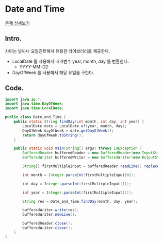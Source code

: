# Date and Time

[문제 상세보기](https://www.hackerrank.com/challenges/java-date-and-time/problem)

## Intro.

자바는 날짜나 요일관련해서 유용한 라이브러리를 제공한다.

- LocalDate 를 사용해서 매개변수 year, month, day 를 변환한다.
    - YYYY-MM-DD
- DayOfWeek 를 사용해서 해당 요일을 구한다.

## Code.

```java
import java.io.*;
import java.time.DayOfWeek;
import java.time.LocalDate;

public class Date_and_Time {
    public static String findDay(int month, int day, int year) {
        LocalDate date = LocalDate.of(year, month, day);
        DayOfWeek dayOfWeek = date.getDayOfWeek();
        return dayOfWeek.toString();
    }

    public static void main(String[] args) throws IOException {
        BufferedReader bufferedReader = new BufferedReader(new InputStreamReader(System.in));
        BufferedWriter bufferedWriter = new BufferedWriter(new OutputStreamWriter(System.out));

        String[] firstMultipleInput = bufferedReader.readLine().replaceAll("\\s+$", "").split(" ");

        int month = Integer.parseInt(firstMultipleInput[0]);

        int day = Integer.parseInt(firstMultipleInput[1]);

        int year = Integer.parseInt(firstMultipleInput[2]);

        String res = Date_and_Time.findDay(month, day, year);

        bufferedWriter.write(res);
        bufferedWriter.newLine();

        bufferedReader.close();
        bufferedWriter.close();
    }
}
```
